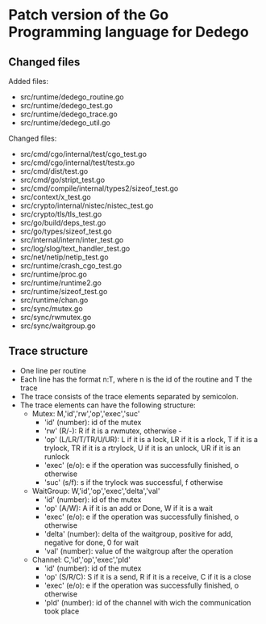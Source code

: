 # Patch version of the Go Programming language for Dedego

## Changed files
Added files:
- src/runtime/dedego_routine.go
- src/runtime/dedego_test.go
- src/runtime/dedego_trace.go
- src/runtime/dedego_util.go

Changed files:
- src/cmd/cgo/internal/test/cgo_test.go
- src/cmd/cgo/internal/test/testx.go
- src/cmd/dist/test.go
- src/cmd/go/stript_test.go
- src/cmd/compile/internal/types2/sizeof_test.go
- src/context/x_test.go
- src/crypto/internal/nistec/nistec_test.go
- src/crypto/tls/tls_test.go
- src/go/build/deps_test.go
- src/go/types/sizeof_test.go
- src/internal/intern/inter_test.go
- src/log/slog/text_handler_test.go
- src/net/netip/netip_test.go
- src/runtime/crash_cgo_test.go
- src/runtime/proc.go
- src/runtime/runtime2.go
- src/runtime/sizeof_test.go
- src/runtime/chan.go
- src/sync/mutex.go
- src/sync/rwmutex.go
- src/sync/waitgroup.go

## Trace structure
- One line per routine
- Each line has the format n:T, where n is the id of the routine and T the trace
- The trace consists of the trace elements separated by semicolon.
- The trace elements can have the following structure:
    - Mutex: M,'id','rw','op','exec','suc'
        - 'id' (number): id of the mutex
        - 'rw' (R/-): R if it is a rwmutex, otherwise -
        - 'op' (L/LR/T/TR/U/UR): L if it is a lock, LR if it is a rlock, T if it is a trylock, TR if it is a rtrylock, U if it is an unlock, UR if it is an runlock
        - 'exec' (e/o): e if the operation was successfully finished, o otherwise
        - 'suc' (s/f): s if the trylock was successful, f otherwise
    - WaitGroup: W,'id','op','exec','delta','val'
        - 'id' (number): id of the mutex
        - 'op' (A/W): A if it is an add or Done, W if it is a wait
        - 'exec' (e/o): e if the operation was successfully finished, o otherwise
        - 'delta' (number): delta of the waitgroup, positive for add, negative for done, 0 for wait
        - 'val' (number): value of the waitgroup after the operation
    - Channel: C,'id','op','exec','pId'
        - 'id' (number): id of the mutex
        - 'op' (S/R/C): S if it is a send, R if it is a receive, C if it is a close
        - 'exec' (e/o): e if the operation was successfully finished, o otherwise
        - 'pId' (number): id of the channel with wich the communication took place